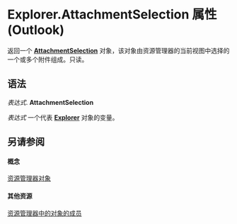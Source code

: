 
# Explorer.AttachmentSelection 属性 (Outlook)

返回一个  **[AttachmentSelection](398cf106-a904-9048-e627-e47aaadf1105.md)** 对象，该对象由资源管理器的当前视图中选择的一个或多个附件组成。只读。


## 语法

 _表达式_. **AttachmentSelection**

 _表达式_ 一个代表 **[Explorer](026591e5-049f-503a-4166-34e6dbc225fb.md)** 对象的变量。


## 另请参阅


#### 概念


[资源管理器对象](026591e5-049f-503a-4166-34e6dbc225fb.md)
#### 其他资源


[资源管理器中的对象的成员](4412c507-4dcd-6005-b9c8-11824624250d.md)